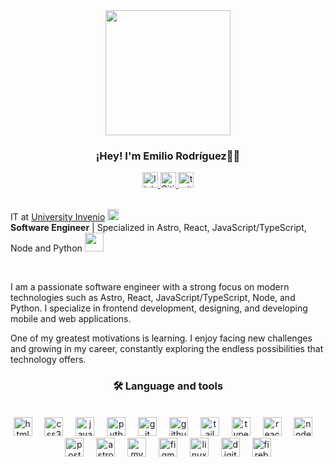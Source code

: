 
<!-- Banner -->
<div align="center">
  <img height="200" src="https://quotes-github-readme.vercel.app/api?type=horizontal&theme=light")
  "/>
</div>
<!-- Titulo/badges -->
<h3 align="center">¡Hey! I'm Emilio Rodríguez👋🏼</h3>

<div align="center">
<a href="https://www.linkedin.com/in/emiliojrb/">
  <img src="https://img.shields.io/static/v1?message=LinkedIn&logo=linkedin&label=&color=0077B5&logoColor=white&labelColor=&style=for-the-badge" height="25" alt="linkedin logo"  />
  </a>
<a href="https://emiliorb.com">
  <img src="https://img.shields.io/badge/Sitio web-2F3134?style=for-the-badge&logo=aboutdotme&logoColor=white" height="25" alt="Sitio Web"  />
  </a>
<a href="https://emiliorb.com">
  <img src="https://img.shields.io/badge/Gmail-D14836?style=for-the-badge&logo=gmail&logoColor=white" height="25" alt="twitter logo"  />
  </a>
</div>

<br>

<!-- Subs -->

<p>
  <a>IT at <a href="https://somosdual.org/">University Invenio</a>
    <img src="https://www.svgrepo.com/show/405749/graduation-cap.svg" width="18">
    <br>
    <strong>Software Engineer</strong> | Specialized in Astro, React, JavaScript/TypeScript, Node and Python
    <img src="https://media.giphy.com/media/WUlplcMpOCEmTGBtBW/giphy.gif" width="30">
  </a>
</p>

<br>

<!-- Descripción -->

<p align="left">I am a passionate software engineer with a strong focus on modern technologies such as Astro, React, JavaScript/TypeScript, Node, and Python. I specialize in frontend development, designing, and developing mobile and web applications.</p>
<p align="left">One of my greatest motivations is learning. I enjoy facing new challenges and growing in my career, constantly exploring the endless possibilities that technology offers.</p>

<!-- Lenguajes y herramientas -->

###
<h3 align="center">🛠 Language and tools</h3>
<br>
<div align="center">
  <img src="https://cdn.jsdelivr.net/gh/devicons/devicon/icons/html5/html5-original.svg" height="30" alt="html5 logo"  />
  <img width="12" />
  <img src="https://cdn.jsdelivr.net/gh/devicons/devicon/icons/css3/css3-original.svg" height="30" alt="css3 logo"  />
  <img width="12" />
  <img src="https://cdn.jsdelivr.net/gh/devicons/devicon/icons/javascript/javascript-original.svg" height="30" alt="javascript logo"  />
  <img width="12" />
  <img src="https://cdn.jsdelivr.net/gh/devicons/devicon/icons/python/python-original.svg" height="30" alt="python logo"  />
  <img width="12" />
  <img src="https://cdn.simpleicons.org/git/F05032" height="30" alt="git logo"  />
  <img width="12" />
  <img src="https://skillicons.dev/icons?i=github" height="30" alt="github logo"  />
  <img width="12" />
  <img src="https://cdn.simpleicons.org/tailwindcss/06B6D4" height="30" alt="tailwindcss logo"  />
  <img width="12" />
  <img src="https://cdn.jsdelivr.net/gh/devicons/devicon/icons/typescript/typescript-original.svg" height="30" alt="typescript logo"  />
  <img width="12" />
  <img src="https://cdn.jsdelivr.net/gh/devicons/devicon/icons/react/react-original.svg" height="30" alt="react logo"  />
  <img width="12" />
  <img src="https://cdn.simpleicons.org/nodedotjs/339933" height="30" alt="nodejs logo"  />
  <img width="12" />
  <img src="https://cdn.jsdelivr.net/gh/devicons/devicon/icons/postgresql/postgresql-original.svg" height="30" alt="postgresql logo"  />
  <img width="12" />
  <img src="https://cdn.simpleicons.org/astro/FF5D01" height="30" alt="astro logo"  />
  <img width="12" />
  <img src="https://cdn.jsdelivr.net/gh/devicons/devicon/icons/mysql/mysql-original.svg" height="30" alt="mysql logo"  />
  <img width="12" />
  <img src="https://cdn.jsdelivr.net/gh/devicons/devicon/icons/figma/figma-original.svg" height="30" alt="figma logo"  />
  <img width="12" />
  <img src="https://cdn.jsdelivr.net/gh/devicons/devicon/icons/linux/linux-original.svg" height="30" alt="linux logo"  />
  <img width="12" />
  <img src="https://cdn.simpleicons.org/digitalocean/0080FF" height="30" alt="digitalocean logo"  />
  <img width="12" />
  <img src="https://cdn.jsdelivr.net/gh/devicons/devicon/icons/firebase/firebase-plain.svg" height="30" alt="firebase logo"  />
</div>

<!-- GITHUB_ACTIVITY:{"rows": 5, "raw": true} -->